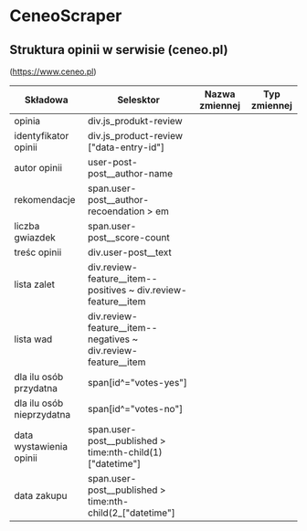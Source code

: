 # CeneoScraper


## Struktura opinii w serwisie (ceneo.pl)
(https://www.ceneo.pl)

|Składowa|Selesktor|Nazwa zmiennej|Typ zmiennej|
|--------|---------|--------------|------------|
|opinia|div.js_produkt-review|||
|identyfikator opinii| div.js_product-review \["data-entry-id"\]|||
|autor opinii|user-post-post__author-name|||
|rekomendacje|span.user-post__author-recoendation > em|||
|liczba gwiazdek|span.user-post__score-count|||
|treśc opinii|div.user-post__text|||
|lista zalet|div.review-feature__item--positives ~ div.review-feature__item |||
|lista wad|div.review-feature__item--negatives ~ div.review-feature__item |||
|dla ilu osób przydatna|span[id^="votes-yes"]|||
|dla ilu osób nieprzydatna|span[id^="votes-no"]|||
|data wystawienia opinii|span.user-post__published > time:nth-child(1)["datetime"]|||
|data zakupu|span.user-post__published > time:nth-child(2_["datetime"]|||
